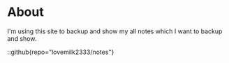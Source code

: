 # About
I'm using this site to backup and show my all notes which I want to backup and show.

::github{repo="lovemilk2333/notes"}
